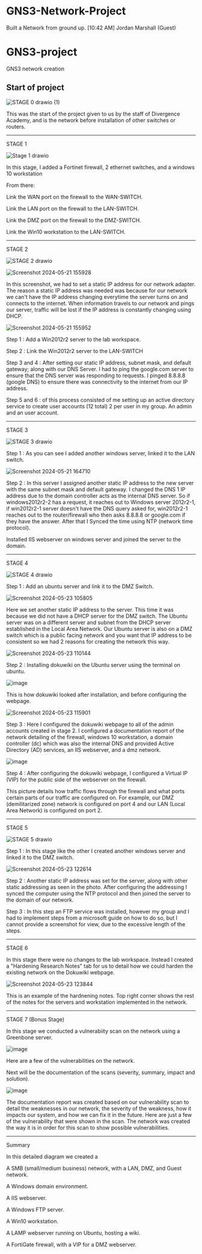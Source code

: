 # GNS3-Network-Project
Built a Network from ground up.
[10:42 AM] Jordan Marshall (Guest)
# GNS3-project

GNS3 network creation

## **Start of project**

![STAGE 0 drawio (1)](https://github.com/BlazWilson/MSP-LAN-/assets/170445236/d08e00aa-4c10-4a21-905d-df3a76f3f706)
 
This was the start of the project given to us by the staff of Divergence Academy, and is the network before installation of other switches or routers.
 
---

STAGE 1
 
![Stage 1 drawio](https://github.com/BlazWilson/MSP-LAN-/assets/170445236/21317d16-f1e5-4e3f-8c63-d6a72c955274)
 
In this stage, I added a Fortinet firewall, 2 ethernet switches, and a windows 10 workstation

From there: 

Link the WAN port on the firewall to the WAN-SWITCH.

Link the LAN port on the firewall to the LAN-SWITCH.

Link the DMZ port on the firewall to the DMZ-SWITCH.

Link the Win10 workstation to the LAN-SWITCH.
 
---

STAGE 2
 
![STAGE 2 drawio](https://github.com/BlazWilson/MSP-LAN-/assets/170445236/81ace8a6-8893-4a63-9eff-ba46dae2f8c5)
 
![Screenshot 2024-05-21 155928](https://github.com/BlazWilson/MSP-LAN-/assets/170445236/ebcbc22c-dc51-4c2c-bb6b-8870f79b9feb)
 
In this screenshot, we had to set a static IP address for our network adapter. The reason a static IP address was needed was because for our network we can't have the IP address changing everytime the server turns on and connects to the internet. When information travels to our network and pings our server, traffic will be lost if the IP address is constantly changing using DHCP.
 
![Screenshot 2024-05-21 155952](https://github.com/BlazWilson/MSP-LAN-/assets/170445236/f2dc514d-325a-4381-9d08-26447c48b375)
 
Step 1 : Add a Win2012r2 server to the lab workspace.

Step 2 : Link the Win2012r2 server to the LAN-SWITCH

Step 3 and 4 : After setting our static IP address, subnet mask, and default gateway; along with our DNS Server. I had to ping the google.com server to ensure that the DNS server was responding to requests. I pinged 8.8.8.8 (google DNS) to ensure there was connectivity to the internet from our IP address.

Step 5 and 6 : of this process consisted of me setting up an active directory service to create user accounts (12 total) 2 per user in my group. An admin and an user account.
 
---

STAGE 3
 
![STAGE 3 drawio](https://github.com/BlazWilson/MSP-LAN-/assets/170445236/6fb1101d-3c8e-4ad9-b3e5-c9939cd3d107)
 
Step 1 : As you can see I added another windows server, linked it to the LAN switch.
 
![Screenshot 2024-05-21 164710](https://github.com/BlazWilson/MSP-LAN-/assets/170445236/4d653f49-2d7e-4621-aa77-e497ff563a9b)
 
Step 2 : In this server I assigned another static IP address to the new server with the same subnet mask and default gateway. I changed the DNS 1 IP address due to the domain controller acts as the internal DNS server. So if windows2012r2-2 has a request, it reaches out to Windows server 2012r2-1, if win2012r2-1 server doesn't have the DNS query asked for, win2012r2-1 reaches out to the router/firewall who then asks 8.8.8.8 or google.com if they have the answer. After that I Synced the time using NTP (network time protocol).

Installed IIS webserver on windows server and joined the server to the domain.
 
---

STAGE 4
 
![STAGE 4 drawio](https://github.com/BlazWilson/MSP-LAN-/assets/170445236/eef50f79-9c70-4068-a446-5f94d1466f60)
 
Step 1 : Add an ubuntu server and link it to the DMZ Switch.
 
![Screenshot 2024-05-23 105805](https://github.com/BlazWilson/MSP-LAN-/assets/170445236/7b045682-3740-4d3c-8bee-aae7646589b4)
 
Here we set another static IP address to the server. This time it was because we did not have a DHCP server for the DMZ switch. The Ubuntu server was on a different server and subnet from the DHCP server established in the Local Area Network. Our Ubuntu server is also on a DMZ switch which is a public facing network and you want that IP address to be consistent so we had 2 reasons for creating the network this way.
 
![Screenshot 2024-05-23 110144](https://github.com/BlazWilson/MSP-LAN-/assets/170445236/dc196b56-59a0-41a2-b946-62b4f0a52d03)
 
Step 2 : Installing dokuwiki on the Ubuntu server using the terminal on ubuntu.
 
![image](https://github.com/BlazWilson/MSP-LAN-/assets/170445236/6a594e80-fb06-407a-8b37-72a2aaccfa32)
 
This is how dokuwiki looked after installation, and before configuring the webpage.
 
![Screenshot 2024-05-23 115901](https://github.com/BlazWilson/MSP-LAN-/assets/170445236/7894ad92-f1f8-42ba-a21b-46c5e7fc06bf)
 
Step 3 : Here I configured the dokuwiki webpage to all of the admin accounts created in stage 2. I configured a documentation report of the network detailing of the firewall, windows 10 workstation, a domain controller (dc) which was also the internal DNS and provided Active Directory (AD) services, an IIS webserver, and a dmz network.
 
![image](https://github.com/BlazWilson/MSP-LAN-/assets/170445236/ae677f20-45a4-4c98-b0ae-c2a3073f49cb)
 
Step 4 : After configuring the dokuwiki webpage, I configured a Virtual IP (VIP) for the public side of the webserver on the firewall.

This picture details how traffic flows through the firewall and what ports certain parts of our traffic are configured on. For example, our DMZ (demilitarized zone) network is configured on port 4 and our LAN (Local Area Network) is configured on port 2.
 
---

STAGE 5
 
![STAGE 5 drawio](https://github.com/BlazWilson/MSP-LAN-/assets/170445236/c8c643c9-cfd2-42fd-881e-1ba02bd6f006)
 
Step 1 : In this stage like the other I created another windows server and linked it to the DMZ switch.
 
![Screenshot 2024-05-23 122614](https://github.com/BlazWilson/MSP-LAN-/assets/170445236/7a27a82a-5848-4aa0-8546-dc7316e683ba)
 
Step 2 : Another static IP address was set for the server, along with other static addressing as seen in the photo. After configuring the addressing I synced the computer using the NTP protocol and then joined the server to the domain of our network.

Step 3 : In this step an FTP service was installed, however my group and I had to implement steps from a microsoft guide on how to do so, but I cannot provide a screenshot for view, due to the excessive length of the steps.
 
---

STAGE 6
 
In this stage there were no changes to the lab workspace. Instead I created a "Hardening Research Notes" tab for us to detail how we could harden the existing network on the Dokuwiki webpage.
 
![Screenshot 2024-05-23 123844](https://github.com/BlazWilson/MSP-LAN-/assets/170445236/1a92fe2e-7543-4a57-bde3-4af4f0eaaaa9)
 
This is an example of the hardnening notes. Top right corner shows the rest of the notes for the servers and workstation implemented in the network.
 
---

STAGE 7 (Bonus Stage)
 
In this stage we conducted a vulnerabiity scan on the network using a Greenbone server.
 
![image](https://github.com/BlazWilson/MSP-LAN-/assets/170445236/77919318-bb18-4de4-b81d-48da730b7c7b)
 
 
Here are a few of the vulnerabilities on the network. 

Next will be the documentation of the scans (severity, summary, impact and solution).
 
![image](https://github.com/BlazWilson/MSP-LAN-/assets/170445236/6148aea2-2552-4b28-86c4-d286c79d792d)
 
The documentation report was created based on our vulnerability scan to detail the weaknesses in our network, the severity of the weakness, how it impacts our system, and how we can fix it in the future. Here are just a few of the vulnerability that were shown in the scan. The network was created the way it is in order for this scan to show possible vulnerabilities.
 
---

Summary
 
In this detailed diagram we created a 

A SMB (small/medium business) network, with a LAN, DMZ, and Guest network.

A Windows domain environment.

A IIS webserver.

A Windows FTP server.

A Win10 workstation.

A LAMP webserver running on Ubuntu, hosting a wiki.

A FortiGate firewall, with a VIP for a DMZ webserver.
